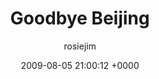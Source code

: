 ---
blog: travel
date: 2009-08-05 21:00:12 +0000
title: "Goodbye Beijing"
author: rosiejim
permalink: /china/beijing/china-2009/goodbye-beijing/
---